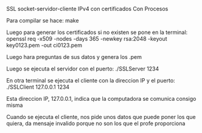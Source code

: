 SSL socket-servidor-cliente IPv4 con certificados
Con Procesos

Para compilar se hace: make

Luego para generar los certificados si no existen se pone en la terminal: openssl req -x509 -nodes -days 365 -newkey rsa:2048 -keyout key0123.pem -out ci0123.pem

Luego hara preguntas de sus datos y genera los .pem

Luego se ejecuta el servidor con el puerto: ./SSLServer 1234

En otra terminal se ejecuta el cliente con la direccion IP y el puerto: ./SSLClient 127.0.0.1 1234

Esta direccion IP, 127.0.0.1, indica que la computadora se comunica consigo misma 

Cuando se ejecuta el cliente, nos pide unos datos que puede poner los que quiera, da mensaje invalido porque no son los que el profe proporciona